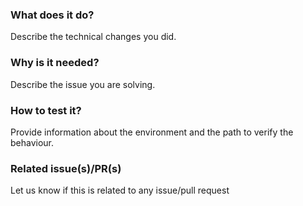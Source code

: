 <!--
Hello 👋 Thank you for submitting a pull request.
To help us merge your PR, make sure to follow the instructions below:
- Create or update the tests
- Refer to the issue you are closing in the PR description: Fix #issue
- Specify if the PR is ready to be merged or work in progress (by opening a draft PR)
-->

### What does it do?

Describe the technical changes you did.

### Why is it needed?

Describe the issue you are solving.

### How to test it?

Provide information about the environment and the path to verify the behaviour.

### Related issue(s)/PR(s)

Let us know if this is related to any issue/pull request
